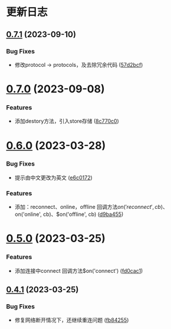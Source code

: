 # 更新日志

## [0.7.1](https://github.com/Hyhello/wsocket-client/compare/0.7.0...0.7.1) (2023-09-10)


### Bug Fixes

* 修改protocol -> protocols，及去除冗余代码 ([57d2bcf](https://github.com/Hyhello/wsocket-client/commit/57d2bcf87ae3307129922e2732be8c044e0b7465))

# [0.7.0](https://github.com/Hyhello/wsocket-client/compare/0.6.0...0.7.0) (2023-09-08)


### Features

* 添加destory方法，引入store存储 ([8c770c0](https://github.com/Hyhello/wsocket-client/commit/8c770c0ea54e8f614c02e7b5e2959622a9e88e38))

# [0.6.0](https://github.com/Hyhello/wsocket-client/compare/0.5.0...0.6.0) (2023-03-28)


### Bug Fixes

* 提示由中文更改为英文 ([e6c0172](https://github.com/Hyhello/wsocket-client/commit/e6c017229cb7702ffaec535150fec55faf7c5d0d))


### Features

* 添加：reconnect、online，offline 回调方法$on('reconnect', cb)、$on('online', cb)、$on('offline', cb) ([d9ba455](https://github.com/Hyhello/wsocket-client/commit/d9ba4557c502ccff2dde13a937729adf68b13a55))

# [0.5.0](https://github.com/Hyhello/wsocket-client/compare/0.4.1...0.5.0) (2023-03-25)


### Features

* 添加连接中connect 回调方法$on('connect') ([fd0cac1](https://github.com/Hyhello/wsocket-client/commit/fd0cac131ecac195c56287f08a98d02c8f768252))

## [0.4.1](https://github.com/Hyhello/wsocket-client/compare/0.1.0...0.4.1) (2023-03-25)


### Bug Fixes

* 修复网络断开情况下，还继续重连问题 ([fb84255](https://github.com/Hyhello/wsocket-client/commit/fb84255862ae05161d1f92e14a1eef7c857e72fb))